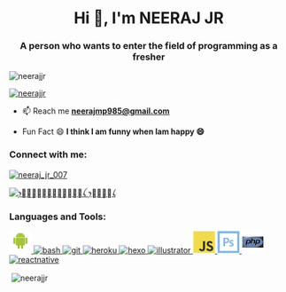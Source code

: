 <h1 align="center">Hi 👋, I'm NEERAJ JR</h1>

<h3 align="center">A person who wants to enter the field of programming as a fresher</h3>

<p align="left"> <img src="https://komarev.com/ghpvc/?username=Ndroidff&label=Profile%20views&color=0e75b6&style=flat" alt="neerajjr" /> </p>

<p align="left"> <a href="https://github.com/ryo-ma/github-profile-trophy"><img src="https://github-profile-trophy.vercel.app/?username=neerajjr" alt="neerajjr" /></a> </p>

- 📫 Reach me **neerajmp985@gmail.com**

- Fun Fact 😄 **I think I am funny when Iam happy 😄**

<h3 align="left">Connect with me:</h3>

<p align="left">

<a href="https://instagram.com/neeraj_jr_007" target="blank"><img align="center" src="https://raw.githubusercontent.com/rahuldkjain/github-profile-readme-generator/master/src/images/icons/Social/instagram.svg" alt="neeraj_jr_007" height="30" width="40" /></a>

<a href="https://www.youtube.com/c/ꫂ𝜨ꪾ͢𝜮ꪾ𝜮ꪾ𝑹ꪾ͢𝞓ꪾ𝙅ꪾꪶ ꫂ𝑺꫁͢𝜩𝑹ꪶ" target="blank"><img align="center" src="https://raw.githubusercontent.com/rahuldkjain/github-profile-readme-generator/master/src/images/icons/Social/youtube.svg" alt="ꫂ𝜨ꪾ͢𝜮ꪾ𝜮ꪾ𝑹ꪾ͢𝞓ꪾ𝙅ꪾꪶ ꫂ𝑺꫁͢𝜩𝑹ꪶ" height="30" width="40" /></a>

</p>

<h3 align="left">Languages and Tools:</h3>

<p align="left"> <a href="https://developer.android.com" target="_blank" rel="noreferrer"> <img src="https://raw.githubusercontent.com/devicons/devicon/master/icons/android/android-original-wordmark.svg" alt="android" width="40" height="40"/> </a> <a href="https://www.gnu.org/software/bash/" target="_blank" rel="noreferrer"> <img src="https://www.vectorlogo.zone/logos/gnu_bash/gnu_bash-icon.svg" alt="bash" width="40" height="40"/> </a> <a href="https://git-scm.com/" target="_blank" rel="noreferrer"> <img src="https://www.vectorlogo.zone/logos/git-scm/git-scm-icon.svg" alt="git" width="40" height="40"/> </a> <a href="https://heroku.com" target="_blank" rel="noreferrer"> <img src="https://www.vectorlogo.zone/logos/heroku/heroku-icon.svg" alt="heroku" width="40" height="40"/> </a> <a href="hexo.io/" target="_blank" rel="noreferrer"> <img src="https://www.vectorlogo.zone/logos/hexoio/hexoio-icon.svg" alt="hexo" width="40" height="40"/> </a> <a href="https://www.adobe.com/in/products/illustrator.html" target="_blank" rel="noreferrer"> <img src="https://www.vectorlogo.zone/logos/adobe_illustrator/adobe_illustrator-icon.svg" alt="illustrator" width="40" height="40"/> </a> <a href="https://developer.mozilla.org/en-US/docs/Web/JavaScript" target="_blank" rel="noreferrer"> <img src="https://raw.githubusercontent.com/devicons/devicon/master/icons/javascript/javascript-original.svg" alt="javascript" width="40" height="40"/> </a> <a href="https://www.photoshop.com/en" target="_blank" rel="noreferrer"> <img src="https://raw.githubusercontent.com/devicons/devicon/master/icons/photoshop/photoshop-line.svg" alt="photoshop" width="40" height="40"/> </a> <a href="https://www.php.net" target="_blank" rel="noreferrer"> <img src="https://raw.githubusercontent.com/devicons/devicon/master/icons/php/php-original.svg" alt="php" width="40" height="40"/> </a> <a href="https://reactnative.dev/" target="_blank" rel="noreferrer"> <img src="https://reactnative.dev/img/header_logo.svg" alt="reactnative" width="40" height="40"/> </a> </p>

<p>&nbsp;<img align="center" src="https://github-readme-stats.vercel.app/api?username=neerajjr&show_icons=true&locale=en" alt="neerajjr" /></p>
